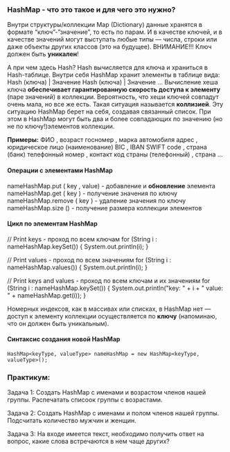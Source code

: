 ### HashMap - что это такое и для чего это нужно?
 
Внутри структуры/коллекции Map (Dictionary) данные хранятся в формате “ключ”-”значение”, то есть по парам. 
И в качестве ключей, и в качестве значений могут выступать любые типы 
— числа, строки или даже объекты других классов (это на будущее).
ВНИМАНИЕ!!! Ключ должен быть **уникален**!

А при чем здесь Hash?
Hash вычисляется для ключа и храниться в Hash-таблице.
Внутри себя HashMap хранит элементы в таблице вида:
    Hash (ключа) | Значение
    Hash (ключа) | Значение
    ...
Вычисление хеша ключа **обеспечивает гарантированную скорость доступа к элементу** (паре значений) в коллекции.
Вероятность, что хеши ключей совпадут очень мала, но все же есть. 
Такая ситуация называется **коллизией**. Эту ситуацию HashMap берет на себя, создавая связанный список.
При этом в HashMap могут быть два и более совпадающих по значению (но не по ключу!)элементов коллекции.

**Примеры:** 
ФИО                       , возраст
госномер                  , марка автомобиля
адрес                     , юридическое лицо (наименование)
BIC                       , IBAN
SWIFT code                , страна (банк) 
телефонный номер          , контакт
код страны (телефонный)   , страна
...

#### Операции с элементами HashMap
nameHashMap.put ( key , value) - добавление и **обновление** элемента
nameHashMap.get ( key ) - получение значения по ключу
nameHashMap.remove ( key ) - удаление значения по ключу
nameHashMap.size () - получение размера коллекции элементов

#### Цикл по элементам HashMap
// Print keys - проход по всем ключам
for (String i : nameHashMap.keySet()) {
System.out.println(i);
}

// Print values - проход по всем значениям
for (String i : nameHashMap.values()) {
System.out.println(i);
}

// Print keys and values - проход по всем ключам и их значениям
for (String i : nameHashMap.keySet()) {
System.out.println("key: " + i + " value: " + nameHashMap.get(i));
}

Номерных индексов, как в массивах или списках, в HashMap нет — доступ к элементу
коллекции осуществляется по **ключу** (напоминаю, что он должен быть уникальным).

#### Синтаксис создания новой HashMap
    HashMap<keyType, valueType> nameHashMap = new HashMap<keyType, valueType>();

### Практикум:
Задача 1: 
Создать HashMap с именами и возрастом членов нашей группы.
Распечатать списоок группы с возрастами.

Задача 2:
Создать HashMap с именами и полом членов нашей группы.
Подсчитать количество мужчин и женщин.

Задача 3: 
На входе имеется текст, необходимо получить ответ на вопрос, 
какие слова встречаются в нем чаще других?
